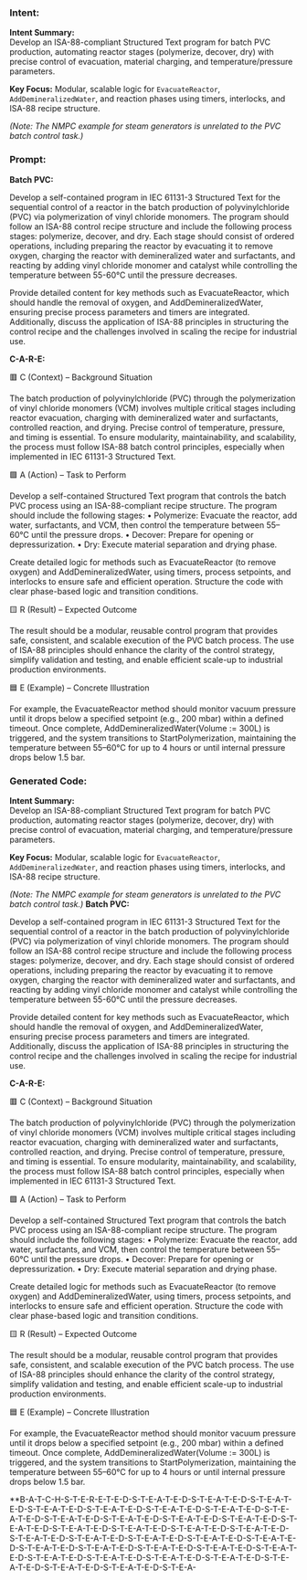 ### Intent:
**Intent Summary:**  
Develop an ISA-88-compliant Structured Text program for batch PVC production, automating reactor stages (polymerize, decover, dry) with precise control of evacuation, material charging, and temperature/pressure parameters.  

**Key Focus:** Modular, scalable logic for `EvacuateReactor`, `AddDemineralizedWater`, and reaction phases using timers, interlocks, and ISA-88 recipe structure.  

*(Note: The NMPC example for steam generators is unrelated to the PVC batch control task.)*

### Prompt:
**Batch PVC:**

Develop a self-contained program in IEC 61131-3 Structured Text for the sequential control of a reactor in the batch production of polyvinylchloride (PVC) via polymerization of vinyl chloride monomers. The program should follow an ISA-88 control recipe structure and include the following process stages: polymerize, decover, and dry. Each stage should consist of ordered operations, including preparing the reactor by evacuating it to remove oxygen, charging the reactor with demineralized water and surfactants, and reacting by adding vinyl chloride monomer and catalyst while controlling the temperature between 55-60°C until the pressure decreases.

Provide detailed content for key methods such as EvacuateReactor, which should handle the removal of oxygen, and AddDemineralizedWater, ensuring precise process parameters and timers are integrated. Additionally, discuss the application of ISA-88 principles in structuring the control recipe and the challenges involved in scaling the recipe for industrial use.

**C-A-R-E:**

🟥 C (Context) – Background Situation

The batch production of polyvinylchloride (PVC) through the polymerization of vinyl chloride monomers (VCM) involves multiple critical stages including reactor evacuation, charging with demineralized water and surfactants, controlled reaction, and drying. Precise control of temperature, pressure, and timing is essential. To ensure modularity, maintainability, and scalability, the process must follow ISA-88 batch control principles, especially when implemented in IEC 61131-3 Structured Text.

🟩 A (Action) – Task to Perform

Develop a self-contained Structured Text program that controls the batch PVC process using an ISA-88-compliant recipe structure. The program should include the following stages:
	•	Polymerize: Evacuate the reactor, add water, surfactants, and VCM, then control the temperature between 55–60°C until the pressure drops.
	•	Decover: Prepare for opening or depressurization.
	•	Dry: Execute material separation and drying phase.

Create detailed logic for methods such as EvacuateReactor (to remove oxygen) and AddDemineralizedWater, using timers, process setpoints, and interlocks to ensure safe and efficient operation. Structure the code with clear phase-based logic and transition conditions.

🟨 R (Result) – Expected Outcome

The result should be a modular, reusable control program that provides safe, consistent, and scalable execution of the PVC batch process. The use of ISA-88 principles should enhance the clarity of the control strategy, simplify validation and testing, and enable efficient scale-up to industrial production environments.

🟦 E (Example) – Concrete Illustration

For example, the EvacuateReactor method should monitor vacuum pressure until it drops below a specified setpoint (e.g., 200 mbar) within a defined timeout. Once complete, AddDemineralizedWater(Volume := 300L) is triggered, and the system transitions to StartPolymerization, maintaining the temperature between 55–60°C for up to 4 hours or until internal pressure drops below 1.5 bar.

### Generated Code:
**Intent Summary:**  
Develop an ISA-88-compliant Structured Text program for batch PVC production, automating reactor stages (polymerize, decover, dry) with precise control of evacuation, material charging, and temperature/pressure parameters.  

**Key Focus:** Modular, scalable logic for `EvacuateReactor`, `AddDemineralizedWater`, and reaction phases using timers, interlocks, and ISA-88 recipe structure.  

*(Note: The NMPC example for steam generators is unrelated to the PVC batch control task.)*
**Batch PVC:**

Develop a self-contained program in IEC 61131-3 Structured Text for the sequential control of a reactor in the batch production of polyvinylchloride (PVC) via polymerization of vinyl chloride monomers. The program should follow an ISA-88 control recipe structure and include the following process stages: polymerize, decover, and dry. Each stage should consist of ordered operations, including preparing the reactor by evacuating it to remove oxygen, charging the reactor with demineralized water and surfactants, and reacting by adding vinyl chloride monomer and catalyst while controlling the temperature between 55-60°C until the pressure decreases.

Provide detailed content for key methods such as EvacuateReactor, which should handle the removal of oxygen, and AddDemineralizedWater, ensuring precise process parameters and timers are integrated. Additionally, discuss the application of ISA-88 principles in structuring the control recipe and the challenges involved in scaling the recipe for industrial use.

**C-A-R-E:**

🟥 C (Context) – Background Situation

The batch production of polyvinylchloride (PVC) through the polymerization of vinyl chloride monomers (VCM) involves multiple critical stages including reactor evacuation, charging with demineralized water and surfactants, controlled reaction, and drying. Precise control of temperature, pressure, and timing is essential. To ensure modularity, maintainability, and scalability, the process must follow ISA-88 batch control principles, especially when implemented in IEC 61131-3 Structured Text.

🟩 A (Action) – Task to Perform

Develop a self-contained Structured Text program that controls the batch PVC process using an ISA-88-compliant recipe structure. The program should include the following stages:
	•	Polymerize: Evacuate the reactor, add water, surfactants, and VCM, then control the temperature between 55–60°C until the pressure drops.
	•	Decover: Prepare for opening or depressurization.
	•	Dry: Execute material separation and drying phase.

Create detailed logic for methods such as EvacuateReactor (to remove oxygen) and AddDemineralizedWater, using timers, process setpoints, and interlocks to ensure safe and efficient operation. Structure the code with clear phase-based logic and transition conditions.

🟨 R (Result) – Expected Outcome

The result should be a modular, reusable control program that provides safe, consistent, and scalable execution of the PVC batch process. The use of ISA-88 principles should enhance the clarity of the control strategy, simplify validation and testing, and enable efficient scale-up to industrial production environments.

🟦 E (Example) – Concrete Illustration

For example, the EvacuateReactor method should monitor vacuum pressure until it drops below a specified setpoint (e.g., 200 mbar) within a defined timeout. Once complete, AddDemineralizedWater(Volume := 300L) is triggered, and the system transitions to StartPolymerization, maintaining the temperature between 55–60°C for up to 4 hours or until internal pressure drops below 1.5 bar.

**B-A-T-C-H-S-T-E-R-E-T-E-D-S-T-E-A-T-E-D-S-T-E-A-T-E-D-S-T-E-A-T-E-D-S-T-E-A-T-E-D-S-T-E-A-T-E-D-S-T-E-A-T-E-D-S-T-E-A-T-E-D-S-T-E-A-T-E-D-S-T-E-A-T-E-D-S-T-E-A-T-E-D-S-T-E-A-T-E-D-S-T-E-A-T-E-D-S-T-E-A-T-E-D-S-T-E-A-T-E-D-S-T-E-A-T-E-D-S-T-E-A-T-E-D-S-T-E-A-T-E-D-S-T-E-A-T-E-D-S-T-E-A-T-E-D-S-T-E-A-T-E-D-S-T-E-A-T-E-D-S-T-E-A-T-E-D-S-T-E-A-T-E-D-S-T-E-A-T-E-D-S-T-E-A-T-E-D-S-T-E-A-T-E-D-S-T-E-A-T-E-D-S-T-E-A-T-E-D-S-T-E-A-T-E-D-S-T-E-A-T-E-D-S-T-E-A-T-E-D-S-T-E-A-T-E-D-S-T-E-A-T-E-D-S-T-E-A-T-E-D-S-T-E-A-

